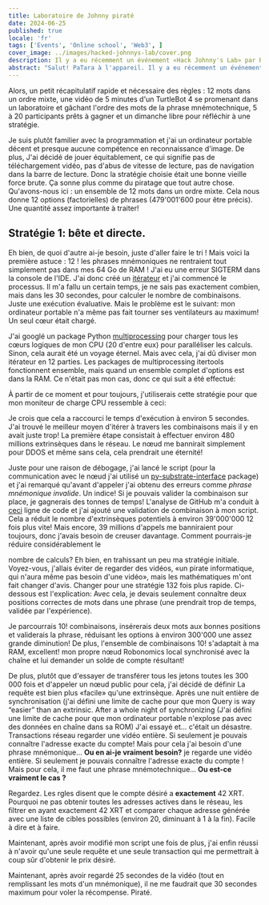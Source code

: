 ```yaml
---
title: Laboratoire de Johnny piraté
date: 2024-06-25
published: true
locale: 'fr'
tags: ['Events', 'Online school', 'Web3', ]
cover_image: ../images/hacked-johnnys-lab/cover.png
description: Il y a eu récemment un événement «Hack Johnny's Lab» par Robonomics et je crois l'avoir piraté d'une certaine manière! Mis à part la toute première tentative que j'ai perdue en raison d'une incompréhension des règles, j'ai gagné chaque tour auquel j'ai participé et voici une courte histoire «comment faire».
abstract: "Salut! PaTara à l'appareil. Il y a eu récemment un événement «Hack Johnny's Lab» par Robonomics et je crois l'avoir piraté d'une certaine manière! Mis à part la toute première tentative que j'ai perdue en raison d'une incompréhension des règles, j'ai gagné chaque tour auquel j'ai participé et voici une courte histoire «comment faire». "
---
```


Alors, un petit récapitulatif rapide et nécessaire des règles : 12 mots dans un ordre mixte, une vidéo de 5 minutes d'un TurtleBot 4 se promenant dans un laboratoire
et gâchant l'ordre des mots de la phrase mnémotechnique, 5 à 20 participants prêts à gagner et un dimanche libre pour réfléchir à une stratégie.

<rb-image zoom src="./images/hacked-johnnys-lab/0.png" alt="Game Interface" />

Je suis plutôt familier avec la programmation et j'ai un ordinateur portable décent et presque aucune compétence en reconnaissance d'image. De plus, 
J'ai décidé de jouer équitablement, ce qui signifie pas de téléchargement vidéo, pas d'abus de vitesse de lecture, pas de navigation dans la barre de lecture. 
Donc la stratégie choisie était une bonne vieille force brute. Ça sonne plus comme du piratage que tout autre chose.
Qu'avons-nous ici : un ensemble de 12 mots dans un ordre mixte. Cela nous donne 12 options (factorielles) de phrases
(479'001'600 pour être précis). Une quantité assez importante à traiter!


## Stratégie 1: bête et directe.

Eh bien, de quoi d'autre ai-je besoin, juste d'aller faire le tri ! Mais voici la première astuce : 12 ! les phrases mnémoniques ne rentraient tout simplement pas dans
mes 64 Go de RAM ! J'ai eu une erreur SIGTERM dans la console de l'IDE.
J'ai donc créé un [itérateur](https://docs.python.org/3/library/itertools.html#itertools.permutations) et j'ai commencé le processus.
Il m'a fallu un certain temps, je ne sais pas exactement combien, mais dans les 30 secondes, pour calculer le nombre de combinaisons.
Juste une exécution évaluative. Mais le problème est le suivant: mon ordinateur portable n'a même pas fait tourner ses ventilateurs au maximum! Un seul cœur était chargé. 

J'ai googlé un package Python [multiprocessing](https://docs.python.org/3/library/multiprocessing.html) pour charger tous 
les cœurs logiques de mon CPU (20 d'entre eux) pour paralléliser les calculs. Sinon, cela aurait été un voyage éternel. 
Mais avec cela, j'ai dû diviser mon itérateur en 12 parties. Les packages de multiprocessing itertools fonctionnent ensemble, 
mais quand un ensemble complet d'options est dans la RAM. Ce n'était pas mon cas, donc ce qui suit a été effectué:

<rb-image zoom src="./images/hacked-johnnys-lab/1.png" alt="Parallelizing"/>


À partir de ce moment et pour toujours, j'utiliserais cette stratégie pour que mon moniteur de charge CPU ressemble à ceci:

<rb-image zoom src="./images/hacked-johnnys-lab/1_1.png" alt="CPU Load"/>


Je crois que cela a raccourci le temps d'exécution à environ 5 secondes. J'ai trouvé le meilleur moyen d'itérer à travers 
les combinaisons mais il y en avait juste trop! La première étape consistait à effectuer environ 480 millions 
extrinsèques dans le réseau. Le nœud me bannirait simplement pour DDOS et même sans cela, cela prendrait une éternité!

<rb-image zoom src="./images/hacked-johnnys-lab/2.png" alt="1st Attempt"/>


Juste pour une raison de débogage, j'ai lancé le script (pour la communication avec le nœud j'ai utilisé un 
[py-substrate-interface](https://pypi.org/project/substrate-interface/1.0.3/) package) et j'ai remarqué qu'avant d'appeler 
j'ai obtenu des erreurs comme _phrase mnémonique invalide_. Un indice! Si je pouvais valider la combinaison sur place, 
je gagnerais des tonnes de temps! L'analyse de GitHub m'a conduit à 
[ceci](https://github.com/polkascan/py-substrate-interface/blob/master/substrateinterface/keypair.py#L170) 
ligne de code et j'ai ajouté une validation de combinaison à mon script. Cela a réduit le nombre d'extrinsèques potentiels à environ 39'000'000 12 fois plus vite!
Mais encore, 39 millions d'appels me banniraient pour toujours, donc j'avais besoin de creuser davantage. Comment pourrais-je réduire considérablement le

<rb-image zoom src="./images/hacked-johnnys-lab/3.png" alt="2nd Attempt"/>


nombre de calculs? Eh bien, en trahissant un peu ma stratégie initiale. Voyez-vous, j'allais éviter de regarder des vidéos, 
«un pirate informatique, qui n'aura même pas besoin d'une vidéo», mais les mathématiques m'ont fait changer d'avis. Changer pour une stratégie 132 fois plus rapide. 
Ci-dessous est l'explication: 
Avec cela, je devais seulement connaître deux positions correctes de mots dans une phrase (une prendrait trop de temps, validée par l'expérience).

<rb-image zoom src="./images/hacked-johnnys-lab/4.png" alt="2 Words Insertion"/>


Je parcourrais 10! combinaisons, insérerais deux mots aux bonnes positions et validerais la phrase, 
réduisant les options à environ 300'000 une assez grande diminution! De plus, l'ensemble de combinaisons 10! s'adaptait à ma RAM, excellent! 
mon propre nœud Robonomics local synchronisé avec la chaîne et lui demander un solde de compte résultant!

<rb-image zoom src="./images/hacked-johnnys-lab/5.png" alt="3rd Attempt"/>


De plus, plutôt que d'essayer de transférer tous les jetons toutes les 300 000 fois et d'appeler un nœud public pour cela, j'ai décidé de définir
La requête est bien plus «facile» qu'une extrinsèque. Après une nuit entière de synchronisation (j'ai défini une limite de cache pour que mon 
Query is way “easier” than an extrinsic. After a whole night of synchronizing (J'ai défini une limite de cache pour que mon
ordinateur portable n'explose pas avec des données en chaîne dans sa ROM) J'ai essayé et... c'était un désastre. Transactions réseau
regarder une vidéo entière. Si seulement je pouvais connaître l'adresse exacte du compte! Mais pour cela j'ai besoin d'une phrase mnémonique... **Ou en ai-je vraiment besoin?** 
je regarde une vidéo entière. Si seulement je pouvais connaître l'adresse exacte du compte ! Mais pour cela, il me faut une phrase mnémotechnique… **Ou est-ce vraiment le cas ?**

Regardez. Les rgles disent que le compte désiré a **exactement** 42 XRT. Pourquoi ne pas obtenir toutes les adresses actives dans le réseau,
les filtrer en ayant exactement 42 XRT et comparer chaque adresse générée avec une liste de cibles possibles 
(environ 20, diminuant à 1 à la fin). Facile à dire et à faire. 

Maintenant, après avoir modifié mon script une fois de plus, j'ai enfin réussi à n'avoir qu'une seule requête et une seule transaction qui me permettrait à coup sûr 
d'obtenir le prix désiré.

<rb-image zoom src="./images/hacked-johnnys-lab/6.png" alt="4th Attempt"/>


Maintenant, après avoir regardé 25 secondes de la vidéo (tout en remplissant les mots d'un mnémonique), 
il ne me faudrait que 30 secondes maximum pour voler la récompense. Piraté.

<rb-image zoom src="./images/hacked-johnnys-lab/7.png" alt="Discord Bot Notification"/>



